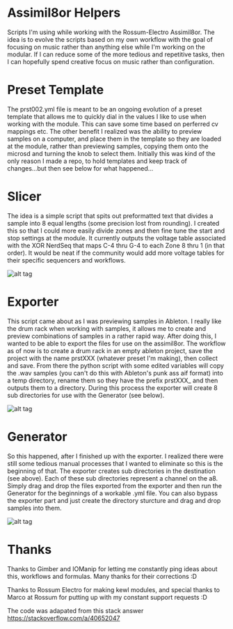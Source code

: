 # Assimil8or Helpers

Scripts I'm using while working with the Rossum-Electro Assimil8or.  The idea is to evolve the scripts based on my own workflow with the goal of focusing on music rather than anything else while I'm working on the modular.  If I can reduce some of the more tedious and repetitive tasks, then I can hopefully spend creative focus on music rather than configuration.

# Preset Template

The prst002.yml file is meant to be an ongoing evolution of a preset template that allows me to quickly dial in the values I like to use when working with the module.  This can save some time based on perferred cv mappings etc.  The other benefit I realized was the ability to preview samples on a computer, and place them in the template so they are loaded at the module, rather than previewing samples, copying them onto the microsd and turning the knob to select them.  Initially this was kind of the only reason I made a repo, to hold templates and keep track of changes...but then see below for what happened...

# Slicer

The idea is a simple script that spits out preformatted text that divides a sample into 8 equal lengths (some precision lost from rounding).  I created this so that I could more easily divide zones and then fine tune the start and stop settings at the module.  It currently outputs the voltage table associated with the XOR NerdSeq that maps C-4 thru G-4 to each Zone 8 thru 1 (in that order).  It would be neat if the community would add more voltage tables for their specific sequencers and workflows.

![alt tag](https://i.imgur.com/T0tSEb5h.png "Slicer Output")

# Exporter

This script came about as I was previewing samples in Ableton.  I really like the drum rack when working with samples, it allows me to create and preview combinations of samples in a rather rapid way.  After doing this, I wanted to be able to export the files for use on the assimil8or.  The workflow as of now is to create a drum rack in an empty ableton project, save the project with the name prstXXX (whatever preset I'm making), then collect and save.  From there the python script with some edited variables will copy the .wav samples (you can't do this with Ableton's punk ass aif format) into a temp directory, rename them so they have the prefix prstXXX_ and then outputs them to a directory.  During this process the exporter will create 8 sub directories for use with the Generator (see below).

![alt tag](https://i.imgur.com/aehGq34h.png "Exporter Output")

# Generator

So this happened, after I finished up with the exporter.  I realized there were still some tedious manual processes that I wanted to eliminate so this is the beginning of that.  The exporter creates sub directories in the destination (see above).  Each of these sub directories represent a channel on the a8.  Simply drag and drop the files exported from the exporter and then run the Generator for the beginnings of a workable .yml file.  You can also bypass the exporter part and just create the directory sturcture and drag and drop samples into them.

![alt tag](https://i.imgur.com/u6RQ0kVh.png "Generator Sub Dir")

# Thanks

Thanks to Gimber and IOManip for letting me constantly ping ideas about this, workflows and formulas.  Many thanks for their corrections :D

Thanks to Rossum Electro for making kewl modules, and special thanks to Marco at Rossum for putting up with my constant support requests :D

The code was adapated from this stack answer https://stackoverflow.com/a/40652047
